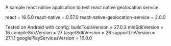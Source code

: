 A sample react native application to test react native geolocation service.

react = 16.5.0
react-native = 0.57.0
react-native-geolocation-service = 2.0.0

Tested on Android with config:
buildToolsVersion = 27.0.3
minSdkVersion = 16
compileSdkVersion = 27
targetSdkVersion = 26
supportLibVersion = 27.1.1
googlePlayServicesVersion = 16.0.0
